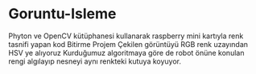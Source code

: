 # Goruntu-Isleme
Phyton ve OpenCV kütüphanesi kullanarak raspberry mini kartıyla renk tasnifi yapan kod
Bitirme Projem
Çekilen görüntüyü RGB renk uzayından HSV ye alıyoruz Kurduğumuz algoritmaya göre de robot önüne konulan rengi algılayıp
nesneyi aynı renkteki kutuya koyuyor.
